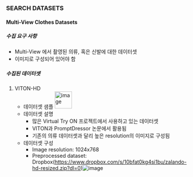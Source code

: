 ### SEARCH DATASETS  

#### Multi-View Clothes Datasets  
##### 수집 요구 사항  
- Multi-View 에서 촬영된 의류, 혹은 신발에 대한 데이터셋  
- 이미지로 구성되어 있어야 함

##### 수집된 데이터셋  
1. VITON-HD
   - 데이터셋 샘플
     <img width="47" alt="image" src="https://github.com/user-attachments/assets/32aca383-b60a-410d-89a1-73d59ede409d" />
   - 데이터셋 설명
     - 많은 Virtual Try ON 프로젝트에서 사용하고 있는 데이터셋
     - VITON과 PromptDressor 논문에서 활용됨
     - 기존의 의류 데이터셋과 달리 높은 resolution의 이미지로 구성됨
   - 데이터셋 구성
     - Image resolution: 1024x768
     - Preprocessed dataset: Dropbox(https://www.dropbox.com/s/10bfat0kg4si1bu/zalando-hd-resized.zip?dl=0)![image](https://github.com/user-attachments/assets/570f274e-93e6-4838-b437-1496235d20da)
